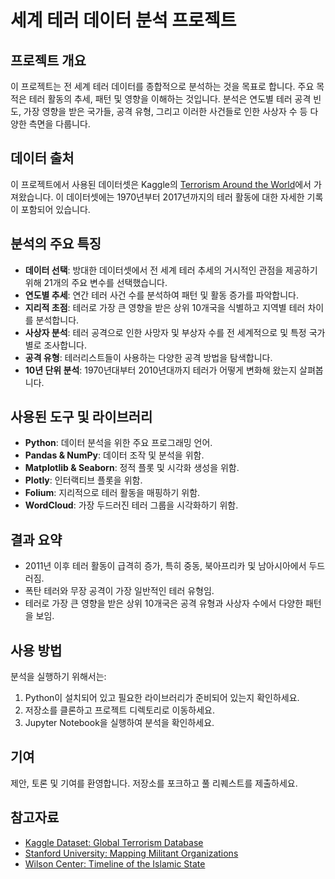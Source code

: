 # 세계 테러 데이터 분석 프로젝트

## 프로젝트 개요

이 프로젝트는 전 세계 테러 데이터를 종합적으로 분석하는 것을 목표로 합니다. 주요 목적은 테러 활동의 추세, 패턴 및 영향을 이해하는 것입니다. 분석은 연도별 테러 공격 빈도, 가장 영향을 받은 국가들, 공격 유형, 그리고 이러한 사건들로 인한 사상자 수 등 다양한 측면을 다룹니다.

## 데이터 출처

이 프로젝트에서 사용된 데이터셋은 Kaggle의 [Terrorism Around the World](https://www.kaggle.com/code/ash316/terrorism-around-the-world)에서 가져왔습니다. 이 데이터셋에는 1970년부터 2017년까지의 테러 활동에 대한 자세한 기록이 포함되어 있습니다.

## 분석의 주요 특징

- **데이터 선택**: 방대한 데이터셋에서 전 세계 테러 추세의 거시적인 관점을 제공하기 위해 21개의 주요 변수를 선택했습니다.
- **연도별 추세**: 연간 테러 사건 수를 분석하여 패턴 및 활동 증가를 파악합니다.
- **지리적 초점**: 테러로 가장 큰 영향을 받은 상위 10개국을 식별하고 지역별 테러 차이를 분석합니다.
- **사상자 분석**: 테러 공격으로 인한 사망자 및 부상자 수를 전 세계적으로 및 특정 국가별로 조사합니다.
- **공격 유형**: 테러리스트들이 사용하는 다양한 공격 방법을 탐색합니다.
- **10년 단위 분석**: 1970년대부터 2010년대까지 테러가 어떻게 변화해 왔는지 살펴봅니다.

## 사용된 도구 및 라이브러리

- **Python**: 데이터 분석을 위한 주요 프로그래밍 언어.
- **Pandas & NumPy**: 데이터 조작 및 분석을 위함.
- **Matplotlib & Seaborn**: 정적 플롯 및 시각화 생성을 위함.
- **Plotly**: 인터랙티브 플롯을 위함.
- **Folium**: 지리적으로 테러 활동을 매핑하기 위함.
- **WordCloud**: 가장 두드러진 테러 그룹을 시각화하기 위함.

## 결과 요약

- 2011년 이후 테러 활동이 급격히 증가, 특히 중동, 북아프리카 및 남아시아에서 두드러짐.
- 폭탄 테러와 무장 공격이 가장 일반적인 테러 유형임.
- 테러로 가장 큰 영향을 받은 상위 10개국은 공격 유형과 사상자 수에서 다양한 패턴을 보임.

## 사용 방법

분석을 실행하기 위해서는:

1. Python이 설치되어 있고 필요한 라이브러리가 준비되어 있는지 확인하세요.
2. 저장소를 클론하고 프로젝트 디렉토리로 이동하세요.
3. Jupyter Notebook을 실행하여 분석을 확인하세요.

## 기여

제안, 토론 및 기여를 환영합니다. 저장소를 포크하고 풀 리퀘스트를 제출하세요.

## 참고자료

- [Kaggle Dataset: Global Terrorism Database](https://www.kaggle.com/datasets/sandeep04201988/worldcountries)
- [Stanford University: Mapping Militant Organizations](https://cisac.fsi.stanford.edu/mappingmilitants/profiles/islamic-state)
- [Wilson Center: Timeline of the Islamic State](https://www.wilsoncenter.org/article/timeline-the-rise-spread-and-fall-the-islamic-state)
